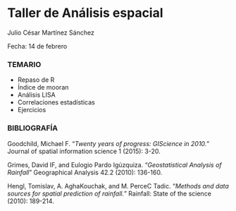 # Taller de Análisis espacial


Julio César Martínez Sánchez

Fecha: 14 de febrero


### TEMARIO

+ Repaso de R
+ Índice de mooran
+ Análisis LISA
+ Correlaciones estadísticas
+ Ejercicios


### BIBLIOGRAFÍA

Goodchild, Michael F. “_Twenty years of progress: GIScience in 2010._” Journal of spatial information science 1 (2015): 3-20.

Grimes, David IF, and Eulogio Pardo Igúzquiza. “_Geostatistical Analysis of Rainfall_” Geographical Analysis 42.2 (2010): 136-160.

Hengl, Tomislav, A. AghaKouchak, and M. PerceC Tadic. “_Methods and data sources for spatial prediction of rainfall._” Rainfall: State of the science (2010): 189-214.





